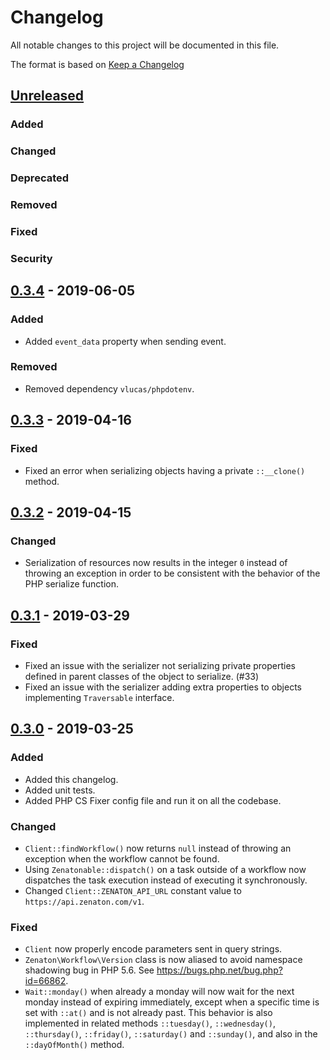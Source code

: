 # Changelog

All notable changes to this project will be documented in this file.

The format is based on [Keep a Changelog](http://keepachangelog.com/en/1.0.0/)

## [Unreleased]

### Added

### Changed

### Deprecated

### Removed

### Fixed

### Security

## [0.3.4] - 2019-06-05

### Added

* Added `event_data` property when sending event.

### Removed

* Removed dependency `vlucas/phpdotenv`.

## [0.3.3] - 2019-04-16

### Fixed

* Fixed an error when serializing objects having a private `::__clone()` method.

## [0.3.2] - 2019-04-15

### Changed

* Serialization of resources now results in the integer `0` instead of throwing
  an exception in order to be consistent with the behavior of the PHP serialize
  function.

## [0.3.1] - 2019-03-29

### Fixed

* Fixed an issue with the serializer not serializing private properties defined in parent classes of the object to serialize. (#33)
* Fixed an issue with the serializer adding extra properties to objects implementing `Traversable` interface.

## [0.3.0] - 2019-03-25

### Added

* Added this changelog.
* Added unit tests.
* Added PHP CS Fixer config file and run it on all the codebase.

### Changed

* `Client::findWorkflow()` now returns `null` instead of throwing an exception when the workflow cannot be found.
* Using `Zenatonable::dispatch()` on a task outside of a workflow now dispatches the task execution instead of executing it synchronously.
* Changed `Client::ZENATON_API_URL` constant value to `https://api.zenaton.com/v1`.

### Fixed

* `Client` now properly encode parameters sent in query strings.
* `Zenaton\Workflow\Version` class is now aliased to avoid namespace shadowing bug in PHP 5.6. See <https://bugs.php.net/bug.php?id=66862>.
* `Wait::monday()` when already a monday will now wait for the next monday instead of expiring immediately, except when
  a specific time is set with `::at()` and is not already past. This behavior is also implemented in related methods
  `::tuesday()`, `::wednesday()`, `::thursday()`, `::friday()`, `::saturday()` and `::sunday()`, and also in the
  `::dayOfMonth()` method.

[Unreleased]: https://github.com/zenaton/zenaton-php/compare/0.3.4...HEAD
[0.3.4]: https://github.com/zenaton/zenaton-php/compare/0.3.3...0.3.4
[0.3.3]: https://github.com/zenaton/zenaton-php/compare/0.3.2...0.3.3
[0.3.2]: https://github.com/zenaton/zenaton-php/compare/0.3.1...0.3.2
[0.3.1]: https://github.com/zenaton/zenaton-php/compare/0.3.0...0.3.1
[0.3.0]: https://github.com/zenaton/zenaton-php/compare/0.2.4...0.3.0
